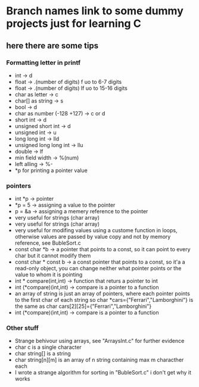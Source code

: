 <h1>Branch names link to some dummy projects just for learning C</h1> 

<h2>here there are some tips</h2>

<h3>Formatting letter in printf</h3>
    <ul>
        <li>int -> d</li>
        <li>float -> .(number of digits) f uo to 6-7 digits</li>
        <li>float -> .(number of digits) lf uo to 15-16 digits</li>
        <li>char as letter -> c</li>
        <li>char[] as string -> s</li>
        <li>bool -> d</li>
        <li>char as number (-128 +127) -> c or d</li>
        <li>short int -> d</li>
        <li>unsigned short int -> d</li>
        <li>unsigned int -> u</li>
        <li>long long int -> lld</li>
        <li>unsigned long long int -> llu</li>
        <li>double -> lf</li>
        <li>min field width -> %(num)</li>
        <li>left alling -> %-</li>
        <li>*p for printing a pointer value</li>
    </ul>

<h3>pointers</h3>
    <ul>
        <li>int *p -> pointer</li>
        <li>*p = 5 -> assigning a value to the pointer</li>
        <li>p = &a -> assigning a memery reference to the pointer</li>
        <li>very useful for strings (char array)</li>
        <li>very useful for strings (char array)</li>
        <li>very useful for modifing values using a custome function in loops, otherwise values are passed by value copy and not by memory reference, see BubleSort.c</li>
        <li>const char *b -> a pointer that points to a const, so it can point to every char but it cannot modify them</li>
        <li>const char * const b -> a const pointer that points to a const, so it'a a read-only object, you can change neither what pointer points or the value to whom it is pointing</li>
        <li>int * compare(int,int) -> function that returs a pointer to int</li>
        <li>int (*compare)(int,int) -> compare is a pointer to a function</li>
        <li>an array of string is just an array of pointers, where each pointer points to the first char of each string
        so char *cars={"Ferrari","Lamborghini"} is the same as char cars[2][25]={"Ferrari","Lamborghini"}</li>
        <li>int (*compare)(int,int) -> compare is a pointer to a function</li>  
    </ul>


<h3>Other stuff</h3>
    <ul>
        <li>Strange behivour using arrays, see "ArraysInt.c" for further evidence</li>
        <li>char c is a single character</li>
        <li>char string[] is a string</li>
        <li>char string[n][m] is an array of n string containing max m characther each</li>
        <li>I wrote a strange algorithm for sorting in "BubleSort.c" i don't get why it works</li>
    </ul>

